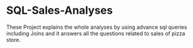 # SQL-Sales-Analyses
These Project explains the whole analyses by using advance sql queries including Joins and it answers all the questions related to sales of pizza store.
